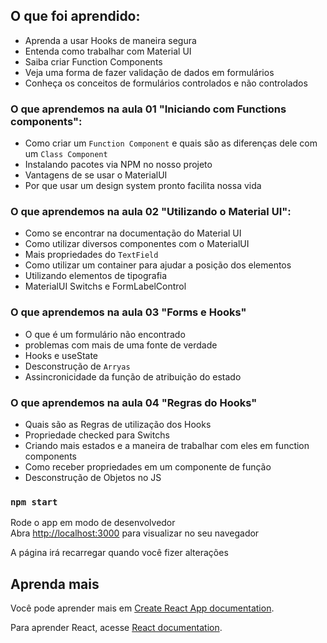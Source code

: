 ## O que foi aprendido:

- Aprenda a usar Hooks de maneira segura
- Entenda como trabalhar com Material UI
- Saiba criar Function Components
- Veja uma forma de fazer validação de dados em formulários
- Conheça os conceitos de formulários controlados e não controlados

### O que aprendemos na aula 01 "Iniciando com Functions components":

- Como criar um `Function Component` e quais são as diferenças dele com um `Class Component`
- Instalando pacotes via NPM no nosso projeto
- Vantagens de se usar o MaterialUI
- Por que usar um design system pronto facilita nossa vida

### O que aprendemos na aula 02 "Utilizando o Material UI":

- Como se encontrar na documentação do Material UI
- Como utilizar diversos componentes com o MaterialUI
- Mais propriedades do `TextField`
- Como utilizar um container para ajudar a posição dos elementos
- Utilizando elementos de tipografia
- MaterialUI Switchs e FormLabelControl

### O que aprendemos na aula 03 "Forms e Hooks"

- O que é um formulário não encontrado
- problemas com mais de uma fonte de verdade
- Hooks e useState
- Desconstrução de `Arryas`
- Assincronicidade da função de atribuição do estado

### O que aprendemos na aula 04 "Regras do Hooks"

- Quais são as Regras de utilização dos Hooks
- Propriedade checked para Switchs
- Criando mais estados e a maneira de trabalhar com eles em function components
- Como receber propriedades em um componente de função
- Desconstrução de Objetos no JS

### `npm start`

Rode o app em modo de desenvolvedor\
Abra [http://localhost:3000](http://localhost:3000) para visualizar no seu navegador

A página irá recarregar quando você fizer alterações

## Aprenda mais

Você pode aprender mais em [Create React App documentation](https://facebook.github.io/create-react-app/docs/getting-started).

Para aprender React, acesse [React documentation](https://reactjs.org/).
